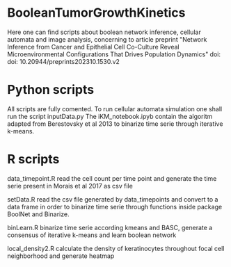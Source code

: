 # BooleanTumorGrowthKinetics
Here one can find scripts about boolean network inference, cellular automata and image analysis, concerning to article preprint 
"Network Inference from Cancer and Epithelial Cell Co-Culture Reveal Microenvironmental Configurations That Drives Population Dynamics"
doi: doi: 10.20944/preprints202310.1530.v2


# Python scripts
All scripts are fully comented. To run cellular automata simulation one shall run the script inputData.py
The iKM_notebook.ipyb contain the algoritm adapted from Berestovsky et al 2013 to binarize time serie through iterative k-means.

# R scripts
data_timepoint.R read the cell count per time point and generate the time serie present in Morais et al 2017
as csv file

setData.R read the csv file generated by data_timepoints and convert to a data frame in order to binarize time serie through 
functions inside package BoolNet and Binarize.

binLearn.R binarize time serie according kmeans and BASC, generate a consensus of iterative k-means and learn boolean network

local_density2.R calculate the density of keratinocytes throughout focal cell neighborhood and generate heatmap





